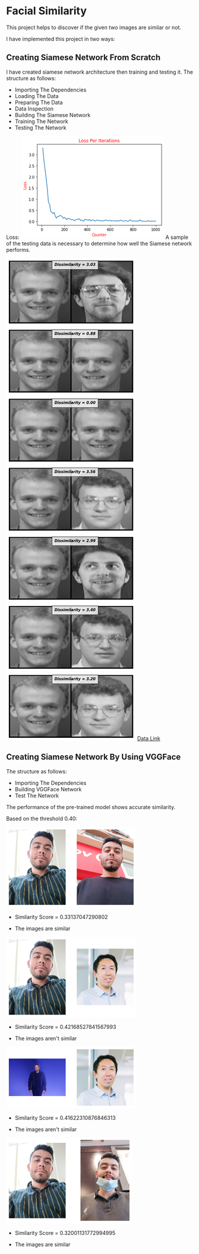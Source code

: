 # Facial Similarity
This project helps to discover if the given two images are similar or not.

I have implemented this project in two ways:

## Creating Siamese Network From Scratch
I have created siamese network architecture then training and testing it. The structure as follows:
- Importing The Dependencies
- Loading The Data
- Preparing The Data
- Data Inspection
- Building The Siamese Network
- Training The Network
- Testing The Network

Loss:
<img src='Images/loss.png' alt='Loss'>
A sample of the testing data is necessary to determine how well the Siamese network performs.

<img src='Images/Res1.png' alt='Siamese Result'>              
<img src='Images/Res2.png' alt='Siamese Result'>
<img src='Images/Res3.png' alt='Siamese Result'>
<img src='Images/Res6.png' alt='Siamese Result'>
<img src='Images/Res7.png' alt='Siamese Result'>
<img src='Images/Res8.png' alt='Siamese Result'>
<img src='Images/Res9.png' alt='Siamese Result'>
<a href='https://www.kaggle.com/datasets/kasikrit/att-database-of-faces'>Data Link</a>

## Creating Siamese Network By Using VGGFace 
The structure as follows:
- Importing The Dependencies
- Building VGGFace Network
- Test The Network

The performance of the pre-trained model shows accurate similarity.

Based on the threshold 0.40:

<img src='Images/Pre1.png' alt='VGGFace Result'>

- Similarity Score = 0.33137047290802

- The images are similar
<img src='Images/Pre2.png' alt='VGGFace Result'>

- Similarity Score = 0.42168527841567993

- The images aren't similar
<img src='Images/Pre3.png' alt='VGGFace Result'>

- Similarity Score = 0.41622310876846313

- The images aren't similar
<img src='Images/Pre4.png' alt='VGGFace Result'>

- Similarity Score = 0.32001131772994995

- The images are similar
